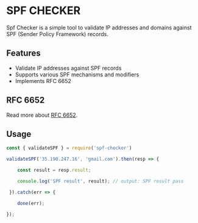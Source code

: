# SPF CHECKER

Spf Checker is a simple tool to validate IP addresses and domains against SPF (Sender Policy Framework) records.

## Features

- Validate IP addresses against SPF records
- Supports various SPF mechanisms and modifiers
- Implements RFC 6652

## RFC 6652

Read more about [RFC 6652](https://datatracker.ietf.org/doc/html/rfc6652).

## Usage

```javascript
const { validateSPF } = require('spf-checker')

validateSPF('35.190.247.16', 'gmail.com').then(resp => {

    const result = resp.result;

    console.log('SPF result', result); // output: SPF result pass

 }).catch(err => {

    done(err);

});

```
